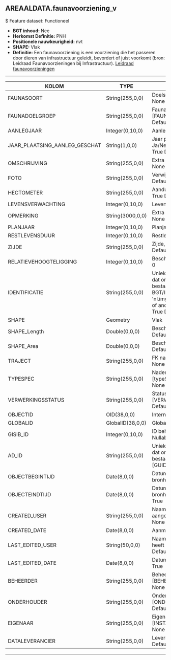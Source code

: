 ## AREAALDATA.faunavoorziening_v

$ Feature dataset: Functioneel

* __BGT inhoud:__ Nee
* __Herkomst Definitie:__ PNH
* __Positionele nauwkeurigheid:__ nvt
* __SHAPE:__ Vlak
* __Definitie:__ Een faunavoorziening is een voorziening die het passeren door dieren van infrastructuur geleidt, bevordert of juist voorkomt (bron: Leidraad Faunavoorzieningen bij Infrastructuur).
[Leidraad faunavoorzieningen](http://www.mjpo.nl/publicaties/leidraad_faunavoorzieningen_bij_infrastructuur/?page=leidraad)


***

|KOLOM                               |TYPE              |DEFINITIE|
|------                              |----              |-----    |
|FAUNASOORT                          |String(255,0,0)      |Doelsoorten - Nullable: True Default: None|
|FAUNADOELGROEP                      |String(255,0,0)      |Faunadoelgroep, keuzelijst [FAUNA_DOELGROEP] - Nullable: True Default: None|
|AANLEGJAAR                          |Integer(0,10,0)      |Aanlegjaar - Nullable: True|
|JAAR_PLAATSING_AANLEG_GESCHAT       |String(1,0,0)        |Jaar plaatsing of aanleg is geschat: Ja/Nee (keuzelijst [jaNee] - Nullable: True Default: N|
|OMSCHRIJVING                        |String(255,0,0)      |Extra toelichting - Nullable: True Default: None|
|FOTO                                |String(255,0,0)      |Verwijzing naar Foto - Nullable: True Default: None|
|HECTOMETER                          |String(255,0,0)      |Aanduiding Hectometrering - Nullable: True Default: None|
|LEVENSVERWACHTING                   |Integer(0,10,0)      |Levensverwachting - Nullable: True|
|OPMERKING                           |String(3000,0,0)     |Extra toelichting - Nullable: True Default: None|
|PLANJAAR                            |Integer(0,10,0)      |Planjaar - Nullable: True|
|RESTLEVENSDUUR                      |Integer(0,10,0)      |Restlevensduur - Nullable: True|
|ZIJDE                               |String(255,0,0)      |Zijde, keuzelijst [ZIJDE] - Nullable: True Default: None|
|RELATIEVEHOOGTELIGGING              |Integer(0,10,0)      |Beschrijving - [] - Nullable: False Default: 0|
|IDENTIFICATIE                       |String(255,0,0)      |Uniek identificatienummer voor het object dat onveranderlijk is zolang het object bestaat: bevat indien van toepassing BGT/IMKL ID in format 'nl.imgeo/imkl.bronhouderscode.LokaalID' of anders: '00000'.LokaalID - Nullable: True Default: None|
|SHAPE                               |Geometry             |Vlak|
|SHAPE_Length                        |Double(0,0,0)        |Beschrijving: - keuzelijst [] Nullable: True Default: None|
|SHAPE_Area                          |Double(0,0,0)        |Beschrijving: - keuzelijst [] Nullable: True Default: None|
|TRAJECT                             |String(255,0,0)      |FK naar traject_v - Nullable: True Default: None|
|TYPESPEC                            |String(255,0,0)    |Nadere typering van het object, keuzelijst [typeSpecFNV] - Nullable: True Default: None|
|VERWERKINGSSTATUS                   |String(255,0,0)    |Status van de gegevens, keuzelijst [VERWERKINGSSTATUS] - Nullable: False Default: Nieuwl|
|OBJECTID                            |OID(38,0,0)        |Interne ID ArcGIS - Nullable: False|
|GLOBALID                            |GlobalID(38,0,0)   |Global Unique Identifier - Nullable: False|
|GISIB_ID                            |Integer(0,10,0)    |ID beheer openbare ruimte (GISIB) - Nullable: True|
|AD_ID                               |String(255,0,0)    |Uniek identificatienummer voor het object dat onveranderlijk is zolang het object bestaat in Areaaldata: in format 'AD.[GUID]' - Nullable: False Default: None|
|OBJECTBEGINTIJD                     |Date(8,0,0)        |Datum waarop het object bij de bronhouder is ontstaan - Nullable: True|
|OBJECTEINDTIJD                      |Date(8,0,0)        |Datum waarop het object bij de bronhouder niet meer geldig is - Nullable: True|
|CREATED_USER                        |String(255,0,0)    |Naam van gebruiker die de rij heeft aangemaakt - Nullable: True Default: None|
|CREATED_DATE                        |Date(8,0,0)        |Aanmaakdatum - Nullable: True|
|LAST_EDITED_USER                    |String(50,0,0)     |Naam van gebruiker die de laatste mutatie heeft doorgevoerd - Nullable: True Default: None|
|LAST_EDITED_DATE                    |Date(8,0,0)        |Datum van de laatste mutatie - Nullable: True|
|BEHEERDER                           |String(255,0,0)    |Beheerder van het object, keuzelijst [BEHEERDER] - Nullable: True Default: None|
|ONDERHOUDER                         |String(255,0,0)    |Onderhouder van het object, keuzelijst [ONDERHOUDER] - Nullable: True Default: None|
|EIGENAAR                            |String(255,0,0)    |Eigenaar van het object, keuzelijst [INSTANTIE] - Nullable: True Default: None| 
|DATALEVERANCIER                     |String(255,0,0)    |Leverancier van de data - Nullable: True Default: None|

***